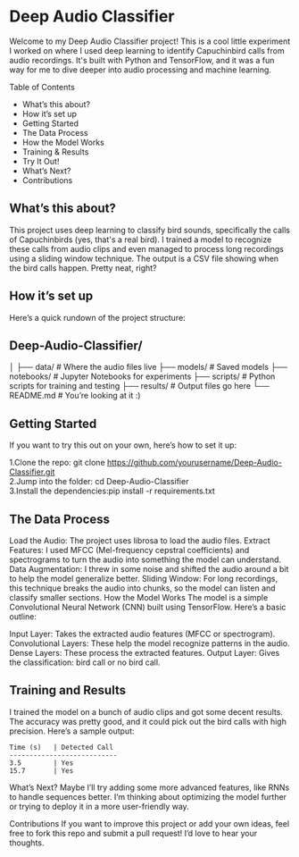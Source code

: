 # Deep Audio Classifier
Welcome to my Deep Audio Classifier project! This is a cool little experiment I worked on where I used deep learning to identify Capuchinbird calls from audio recordings. It's built with Python and TensorFlow, and it was a fun way for me to dive deeper into audio processing and machine learning.

Table of Contents
* What’s this about?
* How it’s set up
* Getting Started
* The Data Process
* How the Model Works
* Training & Results
* Try It Out!
* What’s Next?
* Contributions

## What’s this about?
This project uses deep learning to classify bird sounds, specifically the calls of Capuchinbirds (yes, that's a real bird). I trained a model to recognize these calls from audio clips and even managed to process long recordings using a sliding window technique. The output is a CSV file showing when the bird calls happen. Pretty neat, right?

## How it’s set up
Here’s a quick rundown of the project structure:

## Deep-Audio-Classifier/
│
├── data/               # Where the audio files live
├── models/             # Saved models
├── notebooks/          # Jupyter Notebooks for experiments
├── scripts/            # Python scripts for training and testing
├── results/            # Output files go here
└── README.md           # You’re looking at it :)

## Getting Started
If you want to try this out on your own, here’s how to set it up:

1.Clone the repo: git clone https://github.com/yourusername/Deep-Audio-Classifier.git  
2.Jump into the folder: cd Deep-Audio-Classifier  
3.Install the dependencies:pip install -r requirements.txt

## The Data Process
Load the Audio: The project uses librosa to load the audio files.
Extract Features: I used MFCC (Mel-frequency cepstral coefficients) and spectrograms to turn the audio into something the model can understand.
Data Augmentation: I threw in some noise and shifted the audio around a bit to help the model generalize better.
Sliding Window: For long recordings, this technique breaks the audio into chunks, so the model can listen and classify smaller sections.
How the Model Works
The model is a simple Convolutional Neural Network (CNN) built using TensorFlow. Here’s a basic outline:

Input Layer: Takes the extracted audio features (MFCC or spectrogram).
Convolutional Layers: These help the model recognize patterns in the audio.
Dense Layers: These process the extracted features.
Output Layer: Gives the classification: bird call or no bird call.

## Training and Results

I trained the model on a bunch of audio clips and got some decent results. The accuracy was pretty good, and it could pick out the bird calls with high precision. Here’s a sample output:
```
Time (s)   | Detected Call
---------------------------
3.5        | Yes
15.7       | Yes
```

What’s Next?
Maybe I’ll try adding some more advanced features, like RNNs to handle sequences better.
I’m thinking about optimizing the model further or trying to deploy it in a more user-friendly way.

Contributions
If you want to improve this project or add your own ideas, feel free to fork this repo and submit a pull request! I’d love to hear your thoughts.

